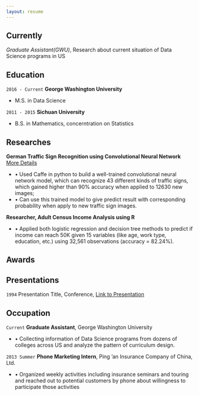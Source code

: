 ```yaml
---
layout: resume
---
```

## Currently
_Graduate Assistant(GWU)_, Research about current situation of Data Science programs in US                                     

## Education

`2016 - Current`
 __George Washington University__
* M.S. in Data Science

`2011 - 2015`
__Sichuan University__
* B.S. in Mathematics, concerntration on Statistics 

## Researches

**German Traffic Sign Recognition using Convolutional Neural Network**
<a href="https://san-wang.github.io/blog/GTSRB/">More Details</a>
* • Used Caffe in python to build a well-trained convolutional neural network model, which can recognize 43 different kinds of traffic signs, which gained higher than 90% accuracy when applied to 12630 new images; 
* • Can use this trained model to give predict result with corresponding probability when apply to new traffic sign images.

**Researcher, Adult Census Income Analysis using R** 
* • Applied both logistic regression and decision tree methods to predict if income can reach 50K given 15 variables (like age, work type, education, etc.) using 32,561 observations (accuracy = 82.24%).

## Awards





## Presentations

`1994`
Presentation Title, Conference, <a href="http://MyWebsite.tld/presentation1">Link to Presentation</a>


## Occupation

`Current`
__Graduate Assistant__, George Washington University 

- •	Collecting information of Data Science programs from dozens of colleges across US and analyze the pattern of curriculum design.  

`2013 Summer`
__Phone Marketing Intern__, Ping ’an Insurance Company of China, Ltd.

- •	Organized weekly activities including insurance seminars and touring and reached out to potential customers by phone about willingness to participate those activities



<!-- ### Footer

Last updated: June 2017 -->


